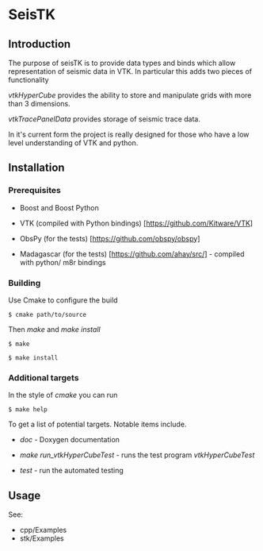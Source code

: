 
SeisTK
======

Introduction
------------

The purpose of seisTK is to provide data types and binds which allow representation of seismic data in VTK.
In particular this adds two pieces of functionality 

*vtkHyperCube* provides the ability to store and manipulate grids with more than 3 dimensions. 

*vtkTracePanelData* provides storage of seismic trace data. 

In it's current form the project is really designed for those who have a low level understanding of VTK and python. 


Installation
------------

### Prerequisites

* Boost and Boost Python

* VTK (compiled with Python bindings) [https://github.com/Kitware/VTK]

* ObsPy (for the tests) [https://github.com/obspy/obspy]

* Madagascar (for the tests) [https://github.com/ahay/src/] - compiled with python/ m8r bindings

###  Building 

 
Use Cmake to configure the build

    $ cmake path/to/source

Then *make* and *make install*

    $ make 

    $ make install 

### Additional targets

In the style of *cmake* you can run

    $ make help

To get a list of potential targets. Notable items include.

* *doc* - Doxygen documentation

* *make run_vtkHyperCubeTest* - runs the test program *vtkHyperCubeTest*

* *test* - run the automated testing


Usage
-----

See:

* cpp/Examples
* stk/Examples

